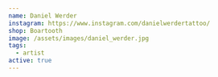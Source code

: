```yaml
---
name: Daniel Werder
instagram: https://www.instagram.com/danielwerdertattoo/
shop: Boartooth
image: /assets/images/daniel_werder.jpg
tags:
  - artist
active: true
---
```

